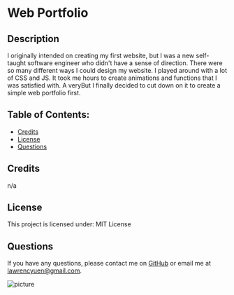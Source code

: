 
# Web Portfolio

## Description
I originally intended on creating my first website, but I was a new self-taught software engineer who didn't have a sense of direction. There were so many different ways I could design my website. I played around with a lot of CSS and JS. It took me hours to create animations and functions that I was satisfied with. A veryBut I finally decided to cut down on it to create a simple web portfolio first.
    
## Table of Contents:
* [Credits](#credits)
* [License](#license)
* [Questions](#questions)

## Credits
n/a

## License
This project is licensed under:
MIT License

## Questions
If you have any questions, please contact me on [GitHub](https://github.com/lwrnce) or email me at lawrencyuen@gmail.com.

![picture](https://github.com/lwrnce.png?size=50)